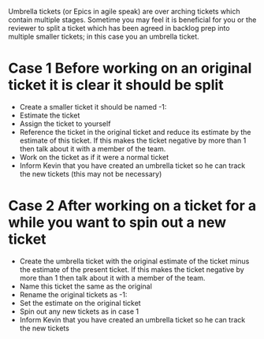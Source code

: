 Umbrella tickets (or Epics in agile speak) are over arching tickets which contain multiple stages. Sometime you may feel it is beneficial for you or the reviewer to split a ticket which has been agreed in backlog prep into multiple smaller tickets; in this case you an umbrella ticket.

# Case 1 Before working on an original ticket it is clear it should be split

* Create a smaller ticket it should be named <TICKET NUMBER>-1: <Ticket purpose>
* Estimate the ticket
* Assign the ticket to yourself
* Reference the ticket in the original ticket and reduce its estimate by the estimate of this ticket. If this makes the ticket negative by more than 1 then talk about it with a member of the team.
* Work on the ticket as if it were a normal ticket
* Inform Kevin that you have created an umbrella ticket so he can track the new tickets (this may not be necessary)

# Case 2 After working on a ticket for a while you want to spin out a new ticket

* Create the umbrella ticket with the original estimate of the ticket minus the estimate of the present ticket. If this makes the ticket negative by more than 1 then talk about it with a member of the team.
* Name this ticket the same as the original
* Rename the original tickets as <TICKET NUMBER>-1: <Ticket purpose>
* Set the estimate on the original ticket
* Spin out any new tickets as in case 1
* Inform Kevin that you have created an umbrella ticket so he can track the new tickets

